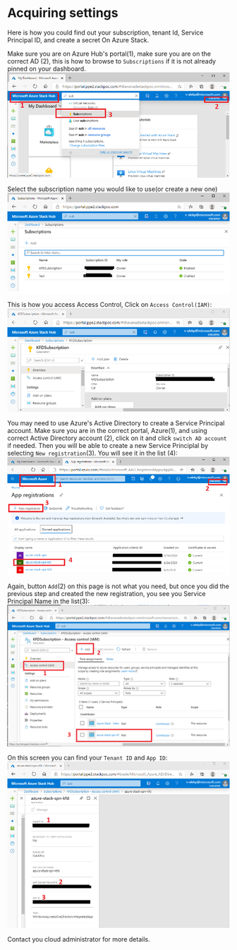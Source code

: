 # Acquiring settings

Here is how you could find out your subscription, tenant Id, Service Principal ID, and create a secret On Azure Stack.

Make sure you are on Azure Hub's portal(1), make sure you are on the correct AD (2), this is how to browse to `Subscriptions`
if it is not already pinned on your dashboard.
![pics/subscriptions01.png](pics/subscriptions01.png)

Select the subscription name you would like to use(or create a new one)
![pics/subscriptions02.png](pics/subscriptions02.png)

This is how you access Access Control, Click on `Access Control(IAM)`:
![pics/subscriptions03.png](pics/subscriptions03.png)

You may need to use Azure's Active Directory to create a Service Principal account. Make sure you are in the correct portal, Azure(1), and using correct Active Directory account (2), click on it and click `switch AD account` if needed. Then you will be able to create a new Service Principlal by selecting `New registration`(3). You will see it in the list (4):
![pics/app-registration01.png](pics/app-registration01.png)

Again, button `Add`(2) on this page is not what you need, but once you did the previous step and created the new registration, you see you Service Principal Name in the list(3):
![pics/subscriptions04.png](pics/subscriptions04.png)

On this screen you can find your `Tenant ID` and `App ID`:
![pics/subscriptions05.png](pics/subscriptions05.png)

Contact you cloud administrator for more details.
